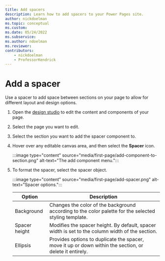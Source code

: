 ```yaml
---
title: Add spacers
description: Learn how to add spacers to your Power Pages site.
author: nickdoelman
ms.topic: conceptual
ms.custom: 
ms.date: 05/24/2022
ms.subservice:
ms.author: ndoelman 
ms.reviewer: 
contributors:
    - nickdoelman
    - ProfessorKendrick
---
```


# Add a spacer

Use a spacer to add space between sections on your page to allow for different layout and design options. 

1. Open the [design studio](use-design-studio.md) to edit the content and components of your page.

1. Select the page you want to edit.

1. Select the section you want to add the spacer component to.

1. Hover over any editable canvas area, and then select the **Spacer** icon.

    :::image type="content" source="media/first-page/add-component-to-section.png" alt-text="The add component menu.":::

1. To format the spacer, select the spacer object.

    :::image type="content" source="media/first-page/add-spacer.png" alt-text="Spacer options.":::

    | Option | Description |
    | ----------- | ----------- |
    | Background | Changes the color of the background according to the color palette for the selected styling template. |
    | Spacer height | Modifies the spacer height. By default, spacer width is set to the column width of the section. |
    | Ellipsis | Provides options to duplicate the spacer, move it up or down within the section, or delete it entirely. |

